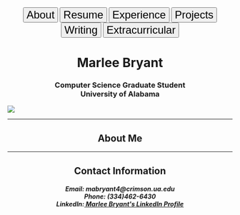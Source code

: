 <html>
  <body>
    <div class="btn-group" align="center">
      <a href="about.html"><button style="font-size:24px">About</button></a>
      <a href="resume.html"><button style="font-size:24px">Resume</button></a>
      <a href="experience.html"><button style="font-size:24px">Experience</button></a>
      <a href="projects.html"><button style="font-size:24px">Projects</button></a>
      <a href="writing.html"><button style="font-size:24px">Writing</button></a>
      <a href="extra.html"><button style="font-size:24px">Extracurricular</button></a>
    </div>
    <h1 style="text-align:center">Marlee Bryant</h1>
    <h3 style="text-align:center">Computer Science Graduate Student<br>
      University of Alabama<br></h3>
    <img src="https://mabryant4.github.io/profile.jpg.JPG" style="text-align:center">
    <hr>
    <h2 style="text-align:center">About Me</h2>
    <hr>
    <h2 style="text-align:center">Contact Information</h2>
    <h5 style="text-align:center"><b>Email:</b> mabryant4@crimson.ua.edu <br>
    <b>Phone:</b> (334)462-6430 <br>
    <b>LinkedIn:</b><a href="https://www.linkedin.com/in/marlee-bryant"> Marlee Bryant's LinkedIn Profile</a></h5>
  </body>
</html>

